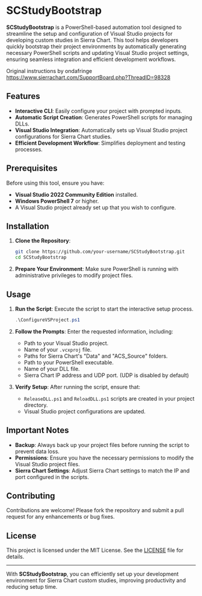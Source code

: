 # SCStudyBootstrap

**SCStudyBootstrap** is a PowerShell-based automation tool designed to streamline the setup and configuration of Visual Studio projects for developing custom studies in Sierra Chart. This tool helps developers quickly bootstrap their project environments by automatically generating necessary PowerShell scripts and updating Visual Studio project settings, ensuring seamless integration and efficient development workflows.

Original instructions by ondafringe https://www.sierrachart.com/SupportBoard.php?ThreadID=98328

## Features

- **Interactive CLI**: Easily configure your project with prompted inputs.
- **Automatic Script Creation**: Generates PowerShell scripts for managing DLLs.
- **Visual Studio Integration**: Automatically sets up Visual Studio project configurations for Sierra Chart studies.
- **Efficient Development Workflow**: Simplifies deployment and testing processes.

## Prerequisites

Before using this tool, ensure you have:

- **Visual Studio 2022 Community Edition** installed.
- **Windows PowerShell 7** or higher.
- A Visual Studio project already set up that you wish to configure.

## Installation

1. **Clone the Repository**:
   ```bash
   git clone https://github.com/your-username/SCStudyBootstrap.git
   cd SCStudyBootstrap
   ```

2. **Prepare Your Environment**: Make sure PowerShell is running with administrative privileges to modify project files.

## Usage

1. **Run the Script**: Execute the script to start the interactive setup process.

   ```powershell
   .\ConfigureVSProject.ps1
   ```

2. **Follow the Prompts**: Enter the requested information, including:
   - Path to your Visual Studio project.
   - Name of your `.vcxproj` file.
   - Paths for Sierra Chart's "Data" and "ACS_Source" folders.
   - Path to your PowerShell executable.
   - Name of your DLL file.
   - Sierra Chart IP address and UDP port. (UDP is disabled by default)

3. **Verify Setup**: After running the script, ensure that:
   - `ReleaseDLL.ps1` and `ReloadDLL.ps1` scripts are created in your project directory.
   - Visual Studio project configurations are updated.

## Important Notes

- **Backup**: Always back up your project files before running the script to prevent data loss.
- **Permissions**: Ensure you have the necessary permissions to modify the Visual Studio project files.
- **Sierra Chart Settings**: Adjust Sierra Chart settings to match the IP and port configured in the scripts.

## Contributing

Contributions are welcome! Please fork the repository and submit a pull request for any enhancements or bug fixes.

## License

This project is licensed under the MIT License. See the [LICENSE](LICENSE) file for details.

---

With **SCStudyBootstrap**, you can efficiently set up your development environment for Sierra Chart custom studies, improving productivity and reducing setup time.
